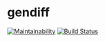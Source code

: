 # gendiff
[![Maintainability](https://api.codeclimate.com/v1/badges/3e047bca9d9d606bd94e/maintainability)](https://codeclimate.com/github/helmq/project-lvl2-s221/maintainability)
[![Build Status](https://travis-ci.org/helmq/project-lvl2-s221.svg?branch=master)](https://travis-ci.org/helmq/project-lvl2-s221)